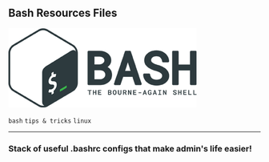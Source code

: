## Bash Resources Files

![Bash Logo](bash-logo-web.png) 

`bash` `tips & tricks` `linux`

--------

### Stack of useful .bashrc configs that make admin's life easier!
